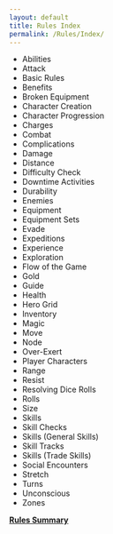 ```yaml
---
layout: default
title: Rules Index
permalink: /Rules/Index/
---
```

- Abilities
- Attack
- Basic Rules
- Benefits
- Broken Equipment
- Character Creation
- Character Progression
- Charges
- Combat
- Complications
- Damage
- Distance
- Difficulty Check
- Downtime Activities
- Durability
- Enemies
- Equipment 
- Equipment Sets
- Evade
- Expeditions
- Experience
- Exploration
- Flow of the Game
- Gold
- Guide
- Health
- Hero Grid
- Inventory
- Magic
- Move
- Node
- Over-Exert
- Player Characters
- Range
- Resist
- Resolving Dice Rolls
- Rolls
- Size
- Skills
- Skill Checks
- Skills (General Skills)
- Skill Tracks
- Skills (Trade Skills)
- Social Encounters
- Stretch
- Turns
- Unconscious
- Zones

**[Rules Summary]({{site.baseurl}}/Rules/Summary/)** 













